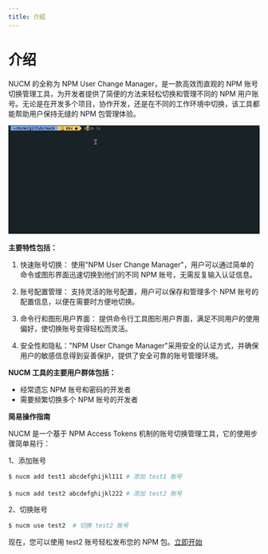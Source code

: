 ```yaml
---
title: 介绍
---
```


# 介绍

NUCM 的全称为 NPM User Change Manager，是一款高效而直观的 NPM 账号切换管理工具，为开发者提供了简便的方法来轻松切换和管理不同的 NPM 用户账号。无论是在开发多个项目，协作开发，还是在不同的工作环境中切换，该工具都能帮助用户保持无缝的 NPM 包管理体验。

![An image](./static/nucm.gif)

**主要特性包括：**

1. 快速账号切换： 使用"NPM User Change Manager"，用户可以通过简单的命令或图形界面迅速切换到他们的不同 NPM 账号，无需反复输入认证信息。

2. 账号配置管理： 支持灵活的账号配置，用户可以保存和管理多个 NPM 账号的配置信息，以便在需要时方便地切换。

3. 命令行和图形用户界面： 提供命令行工具图形用户界面，满足不同用户的使用偏好，使切换账号变得轻松而灵活。

4. 安全性和隐私："NPM User Change Manager"采用安全的认证方式，并确保用户的敏感信息得到妥善保护，提供了安全可靠的账号管理环境。

**NUCM 工具的主要用户群体包括：**

- 经常遗忘 NPM 账号和密码的开发者
- 需要频繁切换多个 NPM 账号的开发者

**简易操作指南**

NUCM 是一个基于 NPM Access Tokens 机制的账号切换管理工具，它的使用步骤简单易行：

1、添加账号

```bash
$ nucm add test1 abcdefghijkl111 # 添加 test1 账号

$ nucm add test2 abcdefghijkl222 # 添加 test2 账号
```

2、切换账号

```bash
$ nucm use test2  # 切换 test2 账号
```

现在，您可以使用 test2 账号轻松发布您的 NPM 包。[立即开始](/start.html)
